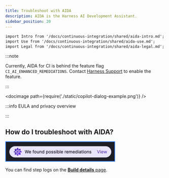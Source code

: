 ```yaml
---
title: Troubleshoot with AIDA
description: AIDA is the Harness AI Development Assistant.
sidebar_position: 20
---
```


```mdx-code-block
import Intro from '/docs/continuous-integration/shared/aida-intro.md';
import Use from '/docs/continuous-integration/shared/aida-use.md';
import Legal from '/docs/continuous-integration/shared/aida-legal.md';
```

:::note

Currently, AIDA for CI is behind the feature flag `CI_AI_ENHANCED_REMEDIATIONS`. Contact [Harness Support](mailto:support@harness.io) to enable the feature.

:::

<Intro />

<!-- ![Harness AI Copilot offers error analysis and possible solutions.](./static/copilot-dialog-example.png) -->

<docimage path={require('./static/copilot-dialog-example.png')} />

:::info EULA and privacy overview

<Legal />

:::

## How do I troubleshoot with AIDA?

<Use />

![An example of AIDA dialog.](./static/aida-launch-button.png)

You can find step logs on the [**Build details** page](../use-ci/viewing-builds.md).
